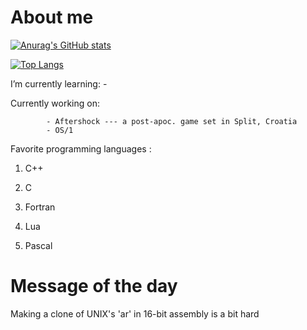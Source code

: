 
# About me
[![Anurag's GitHub stats](https://github-readme-stats.vercel.app/api?username=StjepanBM1&count_private=true&include_all_commits=true&theme=monokai)](https://github.com/anuraghazra/github-readme-stats)

[![Top Langs](https://github-readme-stats.vercel.app/api/top-langs/?username=StjepanBM1&layout=compact&theme=monokai)](https://github.com/anuraghazra/github-readme-stats)
  
I’m currently learning:
            -

Currently working on:

            - Aftershock --- a post-apoc. game set in Split, Croatia
            - OS/1
            
Favorite programming languages :
   1. C++

   2. C

   3. Fortran

   4. Lua

   5. Pascal

# Message of the day

Making a clone of UNIX's 'ar' in 16-bit assembly is a bit hard
